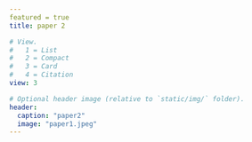 ```yaml
---
featured = true
title: paper 2

# View.
#   1 = List
#   2 = Compact
#   3 = Card
#   4 = Citation
view: 3

# Optional header image (relative to `static/img/` folder).
header:
  caption: "paper2"
  image: "paper1.jpeg"
---
```

